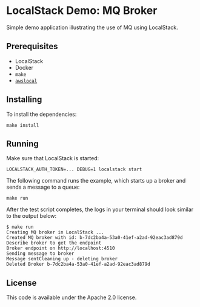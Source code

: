 # LocalStack Demo: MQ Broker

Simple demo application illustrating the use of MQ using LocalStack.

## Prerequisites

* LocalStack
* Docker
* `make`
* [`awslocal`](https://github.com/localstack/awscli-local)

## Installing

To install the dependencies:
```
make install
```

## Running

Make sure that LocalStack is started:
```
LOCALSTACK_AUTH_TOKEN=... DEBUG=1 localstack start
```

The following command runs the example, which starts up a broker and sends a message to a queue:
```
make run
```

After the test script completes, the logs in your terminal should look similar to the output below:
```
$ make run
Creating MQ broker in LocalStack ...
Created MQ broker with id: b-7dc2ba4a-53a0-41ef-a2ad-92eac3ad879d
Describe broker to get the endpoint
Broker endpoint on http://localhost:4510
Sending message to broker
Message sentCleaning up - deleting broker
Deleted Broker b-7dc2ba4a-53a0-41ef-a2ad-92eac3ad879d
```

## License

This code is available under the Apache 2.0 license.
